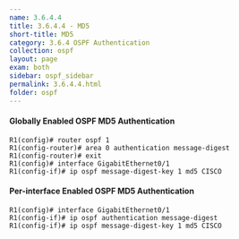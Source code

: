 ```yaml
---
name: 3.6.4.4
title: 3.6.4.4 - MD5
short-title: MD5
category: 3.6.4 OSPF Authentication
collection: ospf
layout: page
exam: both
sidebar: ospf_sidebar
permalink: 3.6.4.4.html
folder: ospf
---
```


#### Globally Enabled OSPF MD5 Authentication

```
R1(config)# router ospf 1
R1(config-router)# area 0 authentication message-digest
R1(config-router)# exit
R1(config)# interface GigabitEthernet0/1
R1(config-if)# ip ospf message-digest-key 1 md5 CISCO
```
#### Per-interface Enabled OSPF MD5 Authentication

```
R1(config)# interface GigabitEthernet0/1
R1(config-if)# ip ospf authentication message-digest
R1(config-if)# ip ospf message-digest-key 1 md5 CISCO
```
